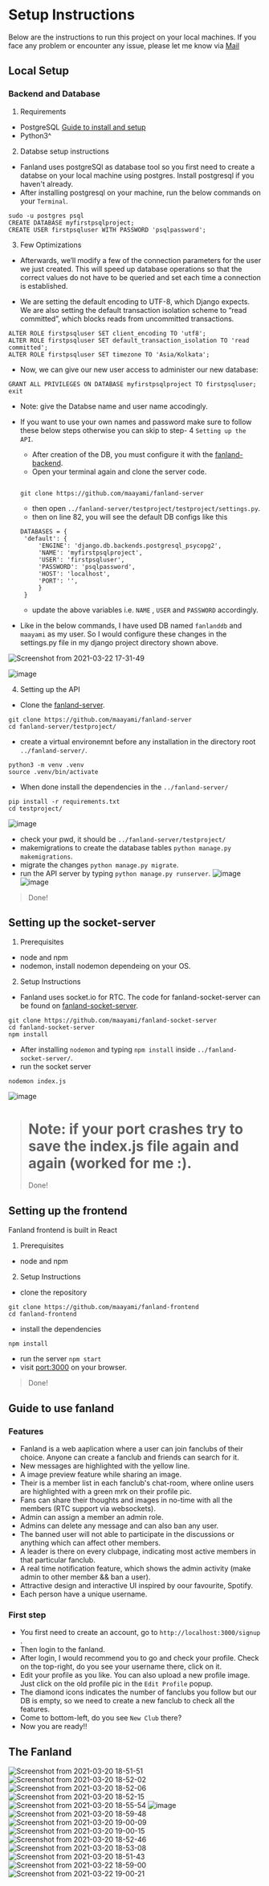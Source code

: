 
# Setup Instructions
Below are the instructions to run this project on your local machines.
If you face any problem or encounter any issue, please let me know via [Mail](mailto:mayank_m@cs.iitr.ac.in)
## Local Setup
### Backend and Database
1. Requirements
  - PostgreSQL [Guide to install and setup](https://www.digitalocean.com/community/tutorials/how-to-set-up-django-with-postgres-nginx-and-gunicorn-on-ubuntu-20-04)
  - Python3^
2. Databse setup instructions
 - Fanland uses postgreSQl as database tool so you first need to create a databse on your local machine using postgres. Install postgresql if you haven't already.
 - After installing postgresql on your machine, run the below commands on your `Terminal`.
 ```
sudo -u postgres psql
CREATE DATABASE myfirstpsqlproject;
CREATE USER firstpsqluser WITH PASSWORD 'psqlpassword';
 ```

3. Few Optimizations
- Afterwards, we’ll modify a few of the connection parameters for the user we just created. This will speed up database operations so that the correct values do not have to be queried and set each time a connection is established.

- We are setting the default encoding to UTF-8, which Django expects. We are also setting the default transaction isolation scheme to “read committed”, which blocks reads from uncommitted transactions. 
```
ALTER ROLE firstpsqluser SET client_encoding TO 'utf8';
ALTER ROLE firstpsqluser SET default_transaction_isolation TO 'read committed';
ALTER ROLE firstpsqluser SET timezone TO 'Asia/Kolkata';
```
- Now, we can give our new user access to administer our new database:
```
GRANT ALL PRIVILEGES ON DATABASE myfirstpsqlproject TO firstpsqluser;
exit
```
- Note:  give the Databse name and user name accodingly.

- If you want to use your own names and password make sure to follow these below steps otherwise you can skip to step- 4 `Setting up the API`.
   - After creation of the DB, you must configure it with the [fanland-backend](https://github.com/maayami/fanland-server).
   - Open your terminal again and clone the server code.
   ```![Screenshot from 2021-03-22 17-31-49](https://user-images.githubusercontent.com/55585868/111987159-dac78080-8b34-11eb-96b9-00a69a76de5e.png)

   git clone https://github.com/maayami/fanland-server
   ```
   - then open `../fanland-server/testproject/testproject/settings.py`.
   - then on line 82, you will see the default DB configs like this
   ```
   DATABASES = {
    'default': {
        'ENGINE': 'django.db.backends.postgresql_psycopg2',
        'NAME': 'myfirstpsqlproject',
        'USER': 'firstpsqluser',
        'PASSWORD': 'psqlpassword',
        'HOST': 'localhost',
        'PORT': '',
        }
    }
    ```
  - update the above variables i.e. `NAME` , `USER` and `PASSWORD` accordingly.

- Like in the below commands, I have used DB named `fanlanddb` and `maayami` as my user. So I would configure these changes in the settings.py file in my django project directory shown above.

![Screenshot from 2021-03-22 17-31-49](https://user-images.githubusercontent.com/55585868/111987236-f6cb2200-8b34-11eb-8b5e-f6bbd6eb2d1b.png)

![image](https://user-images.githubusercontent.com/55585868/111990409-41e73400-8b39-11eb-93a1-9f9e30d67e6d.png)

4. Setting up the API
- Clone the [fanland-server](https://github.com/maayami/fanland-server).
``` 
git clone https://github.com/maayami/fanland-server
cd fanland-server/testproject/
```
- create a virtual environemnt before any installation in the directory root `../fanland-server/`.
```
python3 -m venv .venv
source .venv/bin/activate
```
- When done install the dependencies in the `../fanland-server/`
 ```
 pip install -r requirements.txt
 cd testproject/
 ```
 ![image](https://user-images.githubusercontent.com/55585868/111989842-4fe88500-8b38-11eb-9d75-0893c808a230.png)
 
 - check your pwd, it should be `../fanland-server/testproject/`
 - makemigrations to create the database tables `python manage.py makemigrations`.
 - migrate the changes `python manage.py migrate`.
 - run the API server by typing `python manage.py runserver`.
 ![image](https://user-images.githubusercontent.com/55585868/111990969-ca65d480-8b39-11eb-8f8d-4bd3ca2fe46e.png)
![image](https://user-images.githubusercontent.com/55585868/111991170-0436db00-8b3a-11eb-887a-e8ae62901cee.png)

> Done!
 
## Setting up the socket-server
1. Prerequisites
- node and npm
- nodemon, install nodemon dependeing on your OS.
2. Setup Instructions
- Fanland uses socket.io for RTC. The code for fanland-socket-server can be found on [fanland-socket-server](https://github.com/maayami/fanland-socket-server).
```
git clone https://github.com/maayami/fanland-socket-server
cd fanland-socket-server
npm install
```
- After installing `nodemon` and typing `npm install` inside `../fanland-socket-server/`.
- run the socket server
```
nodemon index.js
```
![image](https://user-images.githubusercontent.com/55585868/111991619-83c4aa00-8b3a-11eb-93d0-6889600dec54.png)

> # Note: if your port crashes try to save the index.js file again and again (worked for me :).
> Done!
 
## Setting up the frontend
Fanland frontend is built in React
1. Prerequisites
- node and npm
2. Setup Instructions
- clone the repository
```
git clone https://github.com/maayami/fanland-frontend
cd fanland-frontend
```
- install the dependencies
```
npm install
```
- run the server `npm start`
- visit [port:3000](http://localhost:3000/) on your browser.
> Done!

## Guide to use fanland
### Features
- Fanland is a web aaplication where a user can join fanclubs of their choice. Anyone can create a fanclub and friends can search for it.
- New messages are highlighted with the yellow line.
- A image preview feature while sharing an image.
- Their is a member list in each fanclub's chat-room, where online users are highlighted with a green mrk on their profile pic.
- Fans can share their thoughts and images in no-time with all the members (RTC support via websockets).
- Admin can assign a member an admin role.
- Admins can delete any message and can also ban any user.
- The banned user will not able to participate in the discussions or anything which can affect other members.
- A leader is there on every clubpage, indicating most active members in that particular fanclub.
- A real time notification feature, which shows the admin activity (make admin to other member && ban a user).
- Attractive design and interactive UI inspired by oour favourite, Spotify.
- Each person have a unique username.

### First step
- You first need to create an account, go to `http://localhost:3000/signup` .
- Then login to the fanland.
- After login, I would recommend you to go and check your profile. Check on the top-right, do you see your username there, click on it.
- Edit your profile as you like. You can also upload a new profile image. Just click on the old profile pic in the `Edit Profile` popup.
- The diamond icons indicates the number of fanclubs you follow but our DB is empty, so we need to create a new fanclub to check all the features.
- Come to bottom-left, do you see `New Club` there?
- Now you are ready!!

## The Fanland
![Screenshot from 2021-03-20 18-51-51](https://user-images.githubusercontent.com/55585868/111871250-ed17b200-89ae-11eb-8f2f-3107a3bf5ac9.png)
![Screenshot from 2021-03-20 18-52-02](https://user-images.githubusercontent.com/55585868/111871251-eee17580-89ae-11eb-8ad4-9f209d621758.png)
![Screenshot from 2021-03-20 18-52-06](https://user-images.githubusercontent.com/55585868/111871252-ef7a0c00-89ae-11eb-8f57-36e483d46cd1.png)
![Screenshot from 2021-03-20 18-52-15](https://user-images.githubusercontent.com/55585868/111871254-f0ab3900-89ae-11eb-9be7-a2fd1e18d993.png)
![Screenshot from 2021-03-20 18-55-54](https://user-images.githubusercontent.com/55585868/111871132-a5912600-89ae-11eb-9b7f-70ef4dd6396d.png)
![image](https://user-images.githubusercontent.com/55585868/111996900-7ca09a80-8b40-11eb-9414-5d070770f506.png)
![Screenshot from 2021-03-20 18-59-48](https://user-images.githubusercontent.com/55585868/111871134-a7f38000-89ae-11eb-8126-787552b6799a.png)
![Screenshot from 2021-03-20 19-00-09](https://user-images.githubusercontent.com/55585868/111871137-a9bd4380-89ae-11eb-8b5e-671590a073f6.png)
![Screenshot from 2021-03-20 19-00-15](https://user-images.githubusercontent.com/55585868/111871139-ac1f9d80-89ae-11eb-9218-8f9320bb421a.png)
![Screenshot from 2021-03-20 18-52-46](https://user-images.githubusercontent.com/55585868/111871241-df622c80-89ae-11eb-92fe-dd5f52731cab.png)
![Screenshot from 2021-03-20 18-53-08](https://user-images.githubusercontent.com/55585868/111871243-e1c48680-89ae-11eb-8826-b2ea40beb1f0.png)
![Screenshot from 2021-03-20 18-51-43](https://user-images.githubusercontent.com/55585868/111871247-e8eb9480-89ae-11eb-9c99-361919f34dbe.png)
![Screenshot from 2021-03-22 18-59-00](https://user-images.githubusercontent.com/55585868/111997192-cc7f6180-8b40-11eb-90e9-5959257cfd40.png)
![Screenshot from 2021-03-22 19-00-21](https://user-images.githubusercontent.com/55585868/111997280-e5881280-8b40-11eb-98d9-b11a916b727d.png)
